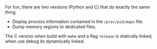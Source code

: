 For fun, there are two versions (Python and C) that do exactly the same thing.
- Display process information contained in the `/proc/pid/maps` file.
- Dump memory regions to dedicated files.

The C version when build with `make` and a flag `release` is statically linked, when use debug its dynamically linked.

